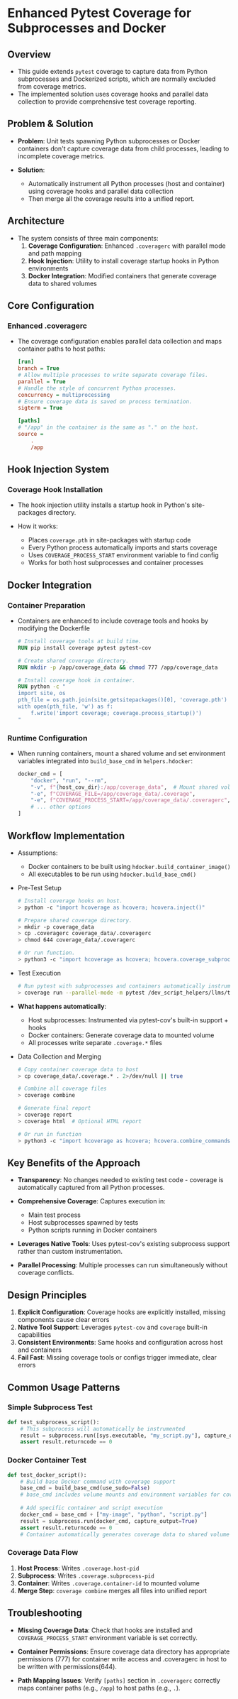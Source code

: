 # Enhanced Pytest Coverage for Subprocesses and Docker

## Overview

- This guide extends `pytest` coverage to capture data from Python subprocesses
  and Dockerized scripts, which are normally excluded from coverage metrics.
- The implemented solution uses coverage hooks and parallel data collection to
  provide comprehensive test coverage reporting.

## Problem & Solution

- **Problem**: Unit tests spawning Python subprocesses or Docker containers don't
  capture coverage data from child processes, leading to incomplete coverage
  metrics.

- **Solution**:
  - Automatically instrument all Python processes (host and container) using
    coverage hooks and parallel data collection
  - Then merge all the coverage results into a unified report.

## Architecture

- The system consists of three main components:
  1. **Coverage Configuration**: Enhanced `.coveragerc` with parallel mode and
     path mapping
  2. **Hook Injection**: Utility to install coverage startup hooks in Python
     environments  
  3. **Docker Integration**: Modified containers that generate coverage data to
     shared volumes

## Core Configuration

### Enhanced .coveragerc

- The coverage configuration enables parallel data collection and maps container
  paths to host paths:
  ```ini
  [run]
  branch = True
  # Allow multiple processes to write separate coverage files.
  parallel = True
  # Handle the style of concurrent Python processes.
  concurrency = multiprocessing
  # Ensure coverage data is saved on process termination.
  sigterm = True

  [paths]
  # "/app" in the container is the same as "." on the host.
  source =
      .
      /app
  ```

## Hook Injection System

### Coverage Hook Installation

- The hook injection utility installs a startup hook in Python's site-packages directory.

- How it works:
  - Places `coverage.pth` in site-packages with startup code
  - Every Python process automatically imports and starts coverage
  - Uses `COVERAGE_PROCESS_START` environment variable to find config
  - Works for both host subprocesses and container processes

## Docker Integration

### Container Preparation

- Containers are enhanced to include coverage tools and hooks by modifying the
  Dockerfile

  ```dockerfile
  # Install coverage tools at build time.
  RUN pip install coverage pytest pytest-cov

  # Create shared coverage directory.
  RUN mkdir -p /app/coverage_data && chmod 777 /app/coverage_data

  # Install coverage hook in container.
  RUN python -c "
  import site, os
  pth_file = os.path.join(site.getsitepackages()[0], 'coverage.pth')
  with open(pth_file, 'w') as f:
      f.write('import coverage; coverage.process_startup()')
  "
  ```

### Runtime Configuration

- When running containers, mount a shared volume and set environment variables
  integrated into `build_base_cmd` in `helpers.hdocker`:
  ```python
  docker_cmd = [
      "docker", "run", "--rm",
      "-v", f"{host_cov_dir}:/app/coverage_data",  # Mount shared volume
      "-e", f"COVERAGE_FILE=/app/coverage_data/.coverage",
      "-e", f"COVERAGE_PROCESS_START=/app/coverage_data/.coveragerc",
      # ... other options
  ]
  ```

## Workflow Implementation

- Assumptions:
  - Docker containers to be built using `hdocker.build_container_image()`
  - All executables to be run using `hdocker.build_base_cmd()`

- Pre-Test Setup
  ```bash
  # Install coverage hooks on host.
  > python -c "import hcoverage as hcovera; hcovera.inject()"

  # Prepare shared coverage directory. 
  > mkdir -p coverage_data
  > cp .coveragerc coverage_data/.coveragerc
  > chmod 644 coverage_data/.coveragerc

  # Or run function.
  > python3 -c "import hcoverage as hcovera; hcovera.coverage_subprocess_commands();"
  ```

- Test Execution
  ```bash
  # Run pytest with subprocesses and containers automatically instrumented.
  > coverage run --parallel-mode -m pytest /dev_script_helpers/llms/test/test_llm_transform.py
  ```

- **What happens automatically**:
  - Host subprocesses: Instrumented via pytest-cov's built-in support + hooks
  - Docker containers: Generate coverage data to mounted volume
  - All processes write separate `.coverage.*` files

- Data Collection and Merging
  ```bash
  # Copy container coverage data to host
  > cp coverage_data/.coverage.* . 2>/dev/null || true

  # Combine all coverage files
  > coverage combine

  # Generate final report
  > coverage report
  > coverage html  # Optional HTML report

  # Or run in function
  > python3 -c "import hcoverage as hcovera; hcovera.combine_commands()"
  ```

## Key Benefits of the Approach

- **Transparency**: No changes needed to existing test code - coverage is
  automatically captured from all Python processes.

- **Comprehensive Coverage**: Captures execution in:
  - Main test process
  - Host subprocesses spawned by tests
  - Python scripts running in Docker containers

- **Leverages Native Tools**: Uses pytest-cov's existing subprocess support
  rather than custom instrumentation.

- **Parallel Processing**: Multiple processes can run simultaneously without
  coverage conflicts.

## Design Principles

1. **Explicit Configuration**: Coverage hooks are explicitly installed, missing
   components cause clear errors
2. **Native Tool Support**: Leverages `pytest-cov` and `coverage` built-in
   capabilities
3. **Consistent Environments**: Same hooks and configuration across host and
   containers
4. **Fail Fast**: Missing coverage tools or configs trigger immediate, clear
   errors

## Common Usage Patterns

### Simple Subprocess Test
```python
def test_subprocess_script():
    # This subprocess will automatically be instrumented
    result = subprocess.run([sys.executable, "my_script.py"], capture_output=True)
    assert result.returncode == 0
```

### Docker Container Test
```python
def test_docker_script():
    # Build base Docker command with coverage support
    base_cmd = build_base_cmd(use_sudo=False)
    # base_cmd includes volume mounts and environment variables for coverage
    
    # Add specific container and script execution
    docker_cmd = base_cmd + ["my-image", "python", "script.py"]
    result = subprocess.run(docker_cmd, capture_output=True)
    assert result.returncode == 0
    # Container automatically generates coverage data to shared volume
```

### Coverage Data Flow
1. **Host Process**: Writes `.coverage.host-pid`
2. **Subprocess**: Writes `.coverage.subprocess-pid` 
3. **Container**: Writes `.coverage.container-id` to mounted volume
4. **Merge Step**: `coverage combine` merges all files into unified report

## Troubleshooting

- **Missing Coverage Data**: Check that hooks are installed and
  `COVERAGE_PROCESS_START` environment variable is set correctly.

- **Container Permissions**: Ensure coverage data directory has appropriate
  permissions (777) for container write access and .coveragerc in host to be
  written with permissions(644).

- **Path Mapping Issues**: Verify `[paths]` section in `.coveragerc` correctly
  maps container paths (e.g., `/app`) to host paths (e.g., `.`).
